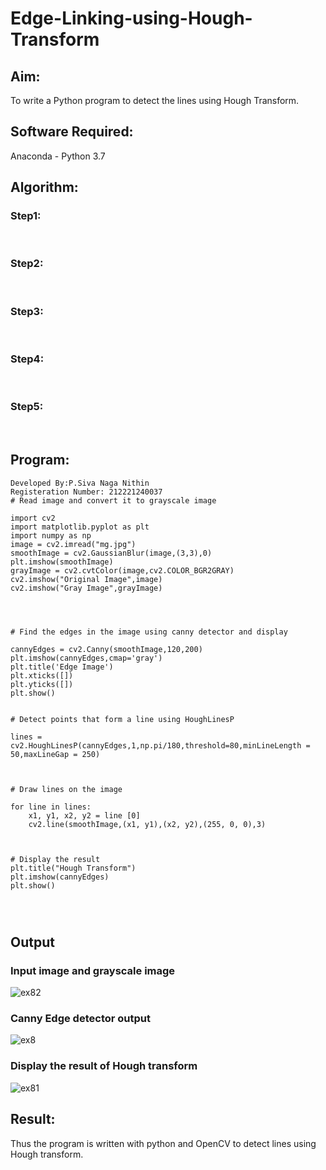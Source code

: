 # Edge-Linking-using-Hough-Transform
## Aim:
To write a Python program to detect the lines using Hough Transform.

## Software Required:
Anaconda - Python 3.7

## Algorithm:
### Step1:
<br>

### Step2:
<br>

### Step3:
<br>

### Step4:
<br>

### Step5:
<br>


## Program:
```Python!
Developed By:P.Siva Naga Nithin
Registeration Number: 212221240037
# Read image and convert it to grayscale image

import cv2
import matplotlib.pyplot as plt
import numpy as np
image = cv2.imread("mg.jpg")
smoothImage = cv2.GaussianBlur(image,(3,3),0)
plt.imshow(smoothImage)
grayImage = cv2.cvtColor(image,cv2.COLOR_BGR2GRAY)
cv2.imshow("Original Image",image)
cv2.imshow("Gray Image",grayImage)




# Find the edges in the image using canny detector and display

cannyEdges = cv2.Canny(smoothImage,120,200)
plt.imshow(cannyEdges,cmap='gray')
plt.title('Edge Image')
plt.xticks([])
plt.yticks([])
plt.show()


# Detect points that form a line using HoughLinesP

lines = cv2.HoughLinesP(cannyEdges,1,np.pi/180,threshold=80,minLineLength = 50,maxLineGap = 250)



# Draw lines on the image

for line in lines:
    x1, y1, x2, y2 = line [0]
    cv2.line(smoothImage,(x1, y1),(x2, y2),(255, 0, 0),3)



# Display the result
plt.title("Hough Transform")
plt.imshow(cannyEdges)
plt.show()




```

## Output

### Input image and grayscale image
![ex82](https://user-images.githubusercontent.com/94154780/169656676-169901b5-4b7e-4e73-ae09-717f1921e492.png)

### Canny Edge detector output
![ex8](https://user-images.githubusercontent.com/94154780/169656690-bd8406ea-9252-4f65-beaf-a259a33d578d.png)


### Display the result of Hough transform
![ex81](https://user-images.githubusercontent.com/94154780/169656696-2b0baaa7-926a-4b23-b0e2-5c55422e0be0.png)



## Result:
Thus the program is written with python and OpenCV to detect lines using Hough transform. 

